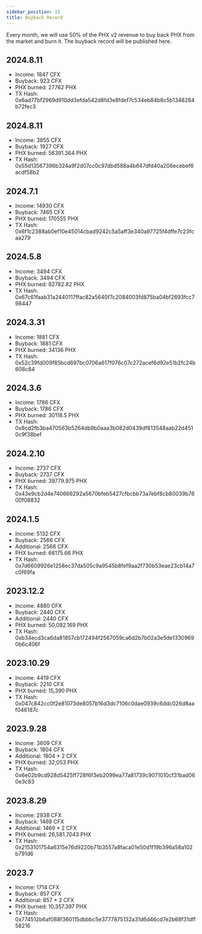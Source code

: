 ```yaml
---
sidebar_position: 15
title: Buyback Record
---
```


Every month, we will use 50% of the PHX v2 revenue to buy back PHX from the market and burn it. The buyback record will be published here.

## 2024.8.11

* Income: 1847 CFX
* Buyback: 923 CFX
* PHX burned: 27762 PHX
* TX Hash: 0x6ad77bf2969d910dd3efda542d8fd3e8fdef7c534eb84b8c5b1348284b72fec3

## 2024.8.11

* Income: 3855 CFX
* Buyback: 1927 CFX
* PHX burned: 56391.364 PHX
* TX Hash: 0x55d13567396b324a9f2d07cc0c97dbd588a4b647dfd40a206ecebef6acdf58b2

## 2024.7.1

* Income: 14930 CFX
* Buyback: 7465 CFX
* PHX burned: 170555 PHX
* TX Hash: 0x6f1c2388ab0ef10e45014cbad9242c5a5aff3e340a97725f4dffe7c23fcaa279

## 2024.5.8

* Income: 3494 CFX
* Buyback: 3494 CFX
* PHX burned: 82782.82 PHX
* TX Hash: 0x67c61faab31a2440117ffac82a5640f7c2084003fd875ba04bf2693fcc798447

## 2024.3.31

* Income: 1881 CFX
* Buyback: 1881 CFX
* PHX burned: 34136 PHX
* TX Hash: 0x52c39fd009f85bcd697bc0706a617f076c07c272acef6d92e51b2fc24b608c84

## 2024.3.6

* Income: 1786 CFX
* Buyback: 1786 CFX
* PHX burned: 30118.5 PHX
* TX Hash: 0x8cd2fb3ba470563b5264db9b0aaa3b082d0439df613548aab22d4510c9f38bef

## 2024.2.10

* Income: 2737 CFX
* Buyback: 2737 CFX
* PHX burned: 39779.975 PHX
* TX Hash: 0x43e9cb2d4e740666292a5670bfeb5427cfbcbb73a7ebf8cb80039b7600f08832

## 2024.1.5

* Income: 5132 CFX
* Buyback: 2566 CFX
* Additional: 2566 CFX
* PHX burned: 66175.66 PHX
* TX Hash: 0x7d6609926e1258ec37da505c9a9545b8fef9aa2f730b53eae23cb14a7c0f69fa

## 2023.12.2

* Income: 4880 CFX
* Buyback: 2440 CFX
* Additional: 2440 CFX
* PHX burned: 50,092.169 PHX
* TX Hash: 0xb34ecd3ca6da81857cb172494f2567059ca6d2b7b02a3e5de13309690b6c406f

## 2023.10.29

* Income: 4419 CFX
* Buyback: 2210 CFX
* PHX burned: 15,390 PHX
* TX Hash: 0x047c842cc0f2e81073de8057b16d3dc7106c0dae0939c6ddc026d8aaf046187c

## 2023.9.28

* Income: 3609 CFX
* Buyback: 1804 CFX
* Additional: 1804 * 2 CFX
* PHX burned: 32,053 PHX
* TX Hash: 0x6e02b9cd928d5425ff728f6f3eb2099ea77a81739c9071010cf31bad060e3c83

## 2023.8.29

* Income: 2938 CFX
* Buyback: 1469 CFX
* Additional: 1469 * 2 CFX
* PHX burned: 26,581.7043 PHX
* TX Hash: 0x2153101754a6315e76d9220b71b3557a8faca01e50d1f19b396a58a102b791d6

## 2023.7

* Income: 1714 CFX
* Buyback: 857 CFX
* Additional: 857 * 2 CFX
* PHX burned: 10,357.397 PHX
* TX Hash: 0x774512b6af088f360115dbbbc5e3777875132a31d6d46cd7e2b68f31dff58216